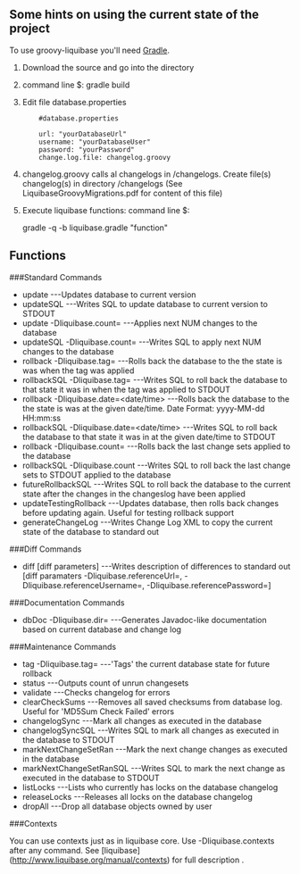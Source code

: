 ## Some hints on using the current state of the project
To use groovy-liquibase you'll need [Gradle](http://www.gradle.org/). 

1)  Download the source and go into the directory

2)  command line $:  gradle build

3)  Edit file database.properties

            #database.properties 

            url: "yourDatabaseUrl"
            username: "yourDatabaseUser"
            password: "yourPassword"
            change.log.file: changelog.groovy

4)  changelog.groovy calls al changelogs in /changelogs. Create file(s) changelog(s) in directory /changelogs (See LiquibaseGroovyMigrations.pdf for content of this file)

5)  Execute liquibase functions: command line $:  

       gradle -q -b liquibase.gradle "function"


## Functions

###Standard Commands

* update                          ---Updates database to current version
* updateSQL                       ---Writes SQL to update database to current version to STDOUT
* update -Dliquibase.count=<num>            ---Applies next NUM changes to the database
* updateSQL -Dliquibase.count=<num>         ---Writes SQL to apply next NUM changes to the database
* rollback -Dliquibase.tag=<tag string>                  ---Rolls back the database to the the state is was when the tag was applied
* rollbackSQL -Dliquibase.tag=<tag string>               ---Writes SQL to roll back the database to that state it was in when the tag was applied to STDOUT
* rollback -Dliquibase.date=<date/time>     ---Rolls back the database to the the state is was at the given date/time. Date Format: yyyy-MM-dd HH:mm:ss
* rollbackSQL -Dliquibase.date=<date/time>  ---Writes SQL to roll back the database to that state it was in at the given date/time to STDOUT
* rollback -Dliquibase.count=<value>        ---Rolls back the last <value> change sets applied to the database
* rollbackSQL -Dliquibase.count<value>      ---Writes SQL to roll back the last <value> change sets to STDOUT applied to the database
* futureRollbackSQL               ---Writes SQL to roll back the database to the current state after the changes in the changeslog have been applied
* updateTestingRollback           ---Updates database, then rolls back changes before updating again. Useful for testing rollback support
* generateChangeLog               ---Writes Change Log XML to copy the current state of the database to standard out

###Diff Commands

* diff [diff parameters]          ---Writes description of differences to standard out [diff paramaters -Dliquibase.referenceUrl=, -Dliquibase.referenceUsername=, -Dliquibase.referencePassword=]

###Documentation Commands

* dbDoc -Dliquibase.dir=<outputDirectory>         ---Generates Javadoc-like documentation based on current database and change log

###Maintenance Commands

* tag -Dliquibase.tag=<tag string>          ---'Tags' the current database state for future rollback
* status 		    ---Outputs count of unrun changesets
* validate                  ---Checks changelog for errors
* clearCheckSums            ---Removes all saved checksums from database log. Useful for 'MD5Sum Check Failed' errors
* changelogSync             ---Mark all changes as executed in the database
* changelogSyncSQL          ---Writes SQL to mark all changes as executed in the database to STDOUT
* markNextChangeSetRan      ---Mark the next change changes as executed in the database
* markNextChangeSetRanSQL   ---Writes SQL to mark the next change as executed in the database to STDOUT
* listLocks                 ---Lists who currently has locks on the database changelog
* releaseLocks              ---Releases all locks on the database changelog
* dropAll                   ---Drop all database objects owned by user

###Contexts

You can use contexts just as in liquibase core. Use -Dliquibase.contexts after any command. See [liquibase] (http://www.liquibase.org/manual/contexts) for full description .

